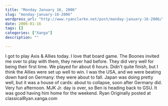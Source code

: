 ```yaml
---
title: "Monday January 16, 2006"
slug: "monday-january-16-2006"
wordpress_url: "http://www.ryanclarke.net/post/monday-january-16-2006/"
date: 2006-01-16
tags: []
categories: ["Xanga"]
description: ""

---
```


I got to play Axis & Allies today. I love that board game. The Boones invited me over to play with them, they never had before. They did very well for being their first time. We played for about 6 hours. Didn't quite finish, but I think the Allies were set up well to win. I was the USA, and we were beating down hard on Germany: they were about to fall. Japan was doing pretty well, but it was a house of cards: about to collapse, soon after Germany did. Very fun afternoon.
 MJK Jr. day is over, so Ben is heading back to GSU. It was good having him home for the weekend.
 Ryan
Originally posted at classicalRyan.xanga.com
